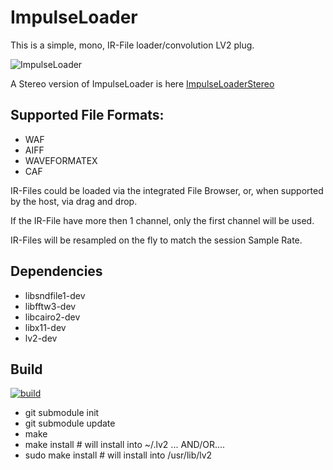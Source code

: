 # ImpulseLoader

This is a simple, mono, IR-File loader/convolution LV2 plug. 

![ImpulseLoader](https://raw.githubusercontent.com/brummer10/ImpulseLoader.lv2/master/ImpulseLoader.png)

A Stereo version of ImpulseLoader is here [ImpulseLoaderStereo](https://github.com/brummer10/ImpulseLoaderStereo.lv2)

## Supported File Formats:

- WAF
- AIFF
- WAVEFORMATEX
- CAF

IR-Files could be loaded via the integrated File Browser, or, when supported by the host, via drag and drop.

If the IR-File have more then 1 channel, only the first channel will be used.

IR-Files will be resampled on the fly to match the session Sample Rate.

## Dependencies

- libsndfile1-dev
- libfftw3-dev
- libcairo2-dev
- libx11-dev
- lv2-dev

## Build

[![build](https://github.com/brummer10/ImpulseLoader.lv2/actions/workflows/build.yml/badge.svg)](https://github.com/brummer10/ImpulseLoader.lv2/actions/workflows/build.yml)

- git submodule init
- git submodule update
- make
- make install # will install into ~/.lv2 ... AND/OR....
- sudo make install # will install into /usr/lib/lv2

